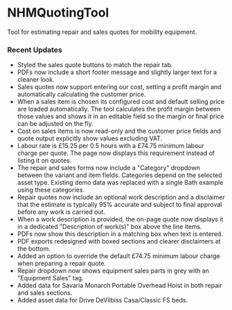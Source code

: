 # NHMQuotingTool
Tool for estimating repair and sales quotes for mobility equipment.

### Recent Updates
- Styled the sales quote buttons to match the repair tab.
- PDFs now include a short footer message and slightly larger text for a cleaner look.
- Sales quotes now support entering our cost, setting a profit margin and automatically
  calculating the customer price.
- When a sales item is chosen its configured cost and default selling price are loaded
  automatically. The tool calculates the profit margin between those values and shows
  it in an editable field so the margin or final price can be adjusted on the fly.
- Cost on sales items is now read-only and the customer price fields and quote output
  explicitly show values excluding VAT.
- Labour rate is £15.25 per 0.5 hours with a £74.75 minimum labour charge per
  quote. The page now displays this requirement instead of listing it on quotes.
- The repair and sales forms now include a "Category" dropdown between the
  variant and item fields. Categories depend on the selected asset type. Existing
  demo data was replaced with a single Bath example using these categories.
- Repair quotes now include an optional work description and a disclaimer that
  the estimate is typically 95% accurate and subject to final approval before
  any work is carried out.
- When a work description is provided, the on-page quote now displays it in a
  dedicated "Description of work(s)" box above the line items.
- PDFs now show this description in a matching box when text is entered.
- PDF exports redesigned with boxed sections and clearer disclaimers at the bottom.
- Added an option to override the default £74.75 minimum labour charge when
  preparing a repair quote.
- Repair dropdown now shows equipment sales parts in grey with an
  "Equipment Sales" tag.
- Added data for Savaria Monarch Portable Overhead Hoist in both repair and sales sections.
- Added asset data for Drive DeVilbiss Casa/Classic FS beds.
